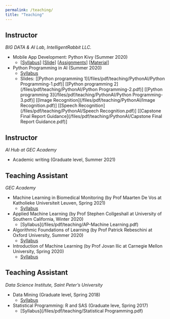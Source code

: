 ```yaml
---
permalink: /teaching/
title: "Teaching"
---
```


## Instructor
*BIG DATA & AI Lab, IntelligentRabbit LLC.* 
- Mobile App Development: Python Kivy (Summer 2020)
    - [[Syllabus](/files/pdf/teaching/Startup_Pro_AppMg_Syllabus.pdf)] [[Slide](/files/pdf/teaching/mobileApp/Slide1_AppMg.pdf)]  [[Assignments](/files/pdf/teaching/mobileApp/Homework-set.pdf)]  [[Material](/files/pdf/teaching/mobileApp/KivyMD.pdf)]
- Python Programming in AI  (Summer 2020)
    - [Syllabus](/files/pdf/teaching/PythonAI.pdf)
    - Slides: [[Python programming 1](/files/pdf/teaching/PythonAI/Python Programming-1.pdf)] [[Python programming 2](/files/pdf/teaching/PythonAI/Python Programming-2.pdf)] [[Python programming 3](/files/pdf/teaching/PythonAI/Python Programming-3.pdf)] [[Image Recognition](/files/pdf/teaching/PythonAI/Image Recognition.pdf)] [[Speech Recognition](/files/pdf/teaching/PythonAI/Speech Recognition.pdf)] [[Capstone Final Report Guidance](/files/pdf/teaching/PythonAI/Capstone Final Report Guidance.pdf)]

## Instructor
*AI Hub at GEC Academy*
- Academic writing (Graduate level, Summer 2021)

## Teaching Assistant 
*GEC Academy* 
- Machine Learning in Biomedical Monitoring (by Prof Maarten De Vos at Katholieke Universiteit Leuven, Spring 2021)
    - [Syllabus](/files/pdf/teaching/ML-bio.pdf)
- Applied Machine Learning (by Prof Stephen Collgeshall at University of Southern California, Winter 2020)
    - [Syllabus](/files/pdf/teaching/AP-Machine Learning.pdf)
- Algorithmic Foundations of Learning (by Prof Patrick Rebeschini at Oxford University, Summer 2020)
    - [Syllabus](/files/pdf/teaching/AlgorithmL.pdf)
- Introduction of Machine Learning (by Prof Jovan Ilic at Carnegie Mellon University, Spring 2020)
    - [Syllabus](/files/pdf/teaching/MLDS.pdf)

## Teaching Assistant
*Data Science Institute, Saint Peter’s University*
- Data Mining (Graduate level, Spring 2018) 
    - [Syllabus](/files/pdf/teaching/DataMiningSpring2017.pdf)
- Statistical Programming: R and SAS  (Graduate leve, Spring 2017)
    - [Syllabus](/files/pdf/teaching/Statistical Programming.pdf)
